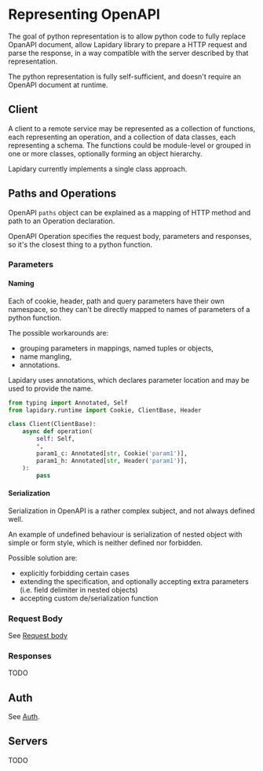 # Representing OpenAPI

The goal of python representation is to allow python code to fully replace OpanAPI document, allow Lapidary library to prepare a HTTP request and parse the response, in a way compatible with the
server described by that representation.

The python representation is fully self-sufficient, and doesn't require an OpenAPI document at runtime.

## Client

A client to a remote service may be represented as a collection of functions, each representing an operation, and a collection of data classes, each representing a schema.
The functions could be module-level or grouped in one or more classes, optionally forming an object hierarchy.

Lapidary currently implements a single class approach.

## Paths and Operations

OpenAPI `paths` object can be explained as a mapping of HTTP method and path to an Operation declaration.

OpenAPI Operation specifies the request body, parameters and responses, so it's the closest thing to a python function.

### Parameters

#### Naming

Each of cookie, header, path and query parameters have their own namespace, so they can't be directly mapped to names of parameters of a python function.

The possible workarounds are:

- grouping parameters in mappings, named tuples or objects,
- name mangling,
- annotations.

Lapidary uses annotations, which declares parameter location and may be used to provide the name.

```python
from typing import Annotated, Self
from lapidary.runtime import Cookie, ClientBase, Header

class Client(ClientBase):
    async def operation(
        self: Self,
        *,
        param1_c: Annotated[str, Cookie('param1')],
        param1_h: Annotated[str, Header('param1')],
    ):
        pass
```

#### Serialization

Serialization in OpenAPI is a rather complex subject, and not always defined well.

An example of undefined behaviour is serialization of nested object with simple or form style, which is neither defined nor forbidden.

Possible solution are:

- explicitly forbidding certain cases
- extending the specification, and optionally accepting extra parameters (i.e. field delimiter in nested objects)
- accepting custom de/serialization function

### Request Body

See [Request body](request_body.md)

### Responses

TODO

## Auth

See [Auth](../usage//auth.md).

## Servers

TODO
